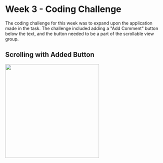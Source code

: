 # Week 3 - Coding Challenge

The coding challenge for this week was to expand upon the application made in the task.
The challenge included adding a "Add Comment" button below the text, and the button needed to be a part of the scrollable view group.

## Scrolling with Added Button
<img src="gifs/scroll.gif" width="300" />
